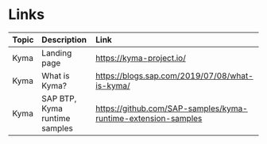 # Links

| Topic       | Description     | Link  |
|:------------|:----------------|:------|
|Kyma         |Landing page     |https://kyma-project.io/|
|Kyma         |What is Kyma?    |https://blogs.sap.com/2019/07/08/what-is-kyma/|
|Kyma         |SAP BTP, Kyma runtime samples| https://github.com/SAP-samples/kyma-runtime-extension-samples | 
